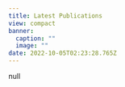 ```yaml
---
title: Latest Publications
view: compact
banner:
  caption: ""
  image: ""
date: 2022-10-05T02:23:28.765Z
---
```

null